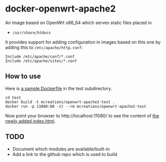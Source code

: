 docker-openwrt-apache2
======================

An image based on OpenWrt x86_64 which serves static files placed in

* `/usr/share/htdocs`

It provides support for adding configuration in images based on this one by
adding this to `/etc/apache/http.conf`:

```
Include /etc/apache/conf/*.conf
Include /etc/apache/sites/*.conf
```

How to use
----------

Here is [a sample Dockerfile](test/Dockerfile) in the test subdirectory.

```
cd test
docker build -t mcreations/openwrt-apache2-test .
docker run -p 11080:80 -it --rm mcreations/openwrt-apache2-test
```

Now point your browser to http://localhost:11080/ to see the content of [the newly added index.html](test/htdocs/index.html).


TODO
----

* Document which modules are available/built-in
* Add a link to the github repo which is used to build

